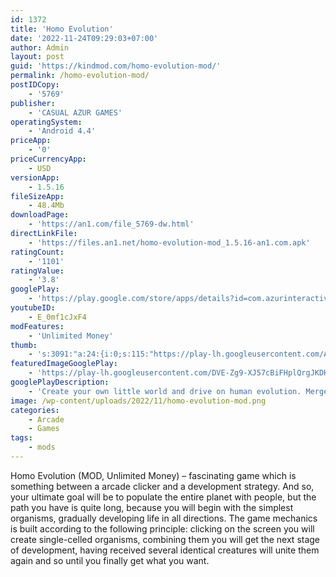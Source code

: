 ```yaml
---
id: 1372
title: 'Homo Evolution'
date: '2022-11-24T09:29:03+07:00'
author: Admin
layout: post
guid: 'https://kindmod.com/homo-evolution-mod/'
permalink: /homo-evolution-mod/
postIDCopy:
    - '5769'
publisher:
    - 'CASUAL AZUR GAMES'
operatingSystem:
    - 'Android 4.4'
priceApp:
    - '0'
priceCurrencyApp:
    - USD
versionApp:
    - 1.5.16
fileSizeApp:
    - 48.4Mb
downloadPage:
    - 'https://an1.com/file_5769-dw.html'
directLinkFile:
    - 'https://files.an1.net/homo-evolution-mod_1.5.16-an1.com.apk'
ratingCount:
    - '1101'
ratingValue:
    - '3.8'
googlePlay:
    - 'https://play.google.com/store/apps/details?id=com.azurinteractive.humanevolution'
youtubeID:
    - E_0mf1cJxF4
modFeatures:
    - 'Unlimited Money'
thumb:
    - 's:3091:"a:24:{i:0;s:115:"https://play-lh.googleusercontent.com/A8z2ZhQqZa6arFDkJ8ZbtSs7NIUejghiqAOtlp4OzWYMQDs8szEcqCba1aUHhwQiNUk=w526-h296";i:1;s:115:"https://play-lh.googleusercontent.com/9mFw7p3ohKubwMhr7UbqXC5Qs4bHqQVKPJHAse9P-itYZnb6XobjPV32nYDhoVL3IkE=w526-h296";i:2;s:114:"https://play-lh.googleusercontent.com/I7Err2uNEF_veQs1B73TyUX9Ikbq_Cpm6ggltszXMVDg2M2Z5CR_tRp7VNpzStcciQ=w526-h296";i:3;s:114:"https://play-lh.googleusercontent.com/xWTiEB3v3sf5nVIRAlaxSqsMqguE5YO1nCvVjn5G_KA6SQhXACHgF7Yxs-CtNwLMaQ=w526-h296";i:4;s:114:"https://play-lh.googleusercontent.com/9gCkC5e7ZH19uPnBkj82aovkM5W_xwcpj-aKhFT71BMnmAEPoHxrdxNkcXOFxu4cow=w526-h296";i:5;s:116:"https://play-lh.googleusercontent.com/7EqBVy3U7AkaxxYcFvwi8OF4XsxnhF2VoTQNZX0F5Lb4AlhuhaPnqZCoSpLfxNTfy6nX=w526-h296";i:6;s:115:"https://play-lh.googleusercontent.com/meSYuleidwn9HrcLSizrXplU3hyxOY0ovrmS2XnZITc06v9QG4u5-0HyMQjBSENnZs8=w526-h296";i:7;s:114:"https://play-lh.googleusercontent.com/jrXrIloTzN3_o7I80dCodZ48U40R0k6wyeudpkDzVCGiELH_NDZf1HgEbQLXwOEzAA=w526-h296";i:8;s:116:"https://play-lh.googleusercontent.com/V2tyrmnUUWZ2Of7EmDNhc5StB33w9nLyHPzCwbRiJZnMY9E57VFFRDn7QduFXN2Z043E=w526-h296";i:9;s:116:"https://play-lh.googleusercontent.com/FY2n1KMa-MwZZoTAIzXdiLAKcgtW3WXOq1YT34DJtqmAuEpL-YXfn8KaBQMeXVQyEBYq=w526-h296";i:10;s:115:"https://play-lh.googleusercontent.com/O0JqpcFgFv3tNiORgcm1s7qtAEvTFh9nq-T4qkVT2dD-xuJwW5lVufthZjWdDtrpzKg=w526-h296";i:11;s:115:"https://play-lh.googleusercontent.com/Mw7l5ovuAbo_JCIpbevKaYbhWNMgIJolLS68355GZjKiZv7MCXZ41JN9qVm9xp1vCaU=w526-h296";i:12;s:116:"https://play-lh.googleusercontent.com/HDC7Eg-sjZjRXW_MajTXe6BEZmhspFdLZGadxiV3nZCVJ131TcZh7cOpZ9gv5iR38aly=w526-h296";i:13;s:114:"https://play-lh.googleusercontent.com/li5BLLZrSxSuVihrGyeVnOiQtSqM1B9pLAjLDMFnhiJwV3USDtfE8Jf6KFphh7sMUg=w526-h296";i:14;s:115:"https://play-lh.googleusercontent.com/KAFq0u5VJzs_iYMVfC18-WIzMkbFKTXoIWwhtw-A_Mmh7PyBV0XrmLOhUKoPql6xJus=w526-h296";i:15;s:114:"https://play-lh.googleusercontent.com/jVb6dcDatqzbez_GvXqLaDgbgrKzVuQ38-PKAobqsxYGWsUR2DASMpiL0hup6V4EIQ=w526-h296";i:16;s:114:"https://play-lh.googleusercontent.com/NLtW7kypGJgkBroHVM14B1pd9IQJNfr0KCeMkxIu75GZfVeHHxKCqUONRFikHgBV7A=w526-h296";i:17;s:116:"https://play-lh.googleusercontent.com/xh4xyypqITg6SZDSIqsIQgpzWc5vJEkcPAtfQBmjOpWkRe9wLttFFe0DdWbU5d8EaCYk=w526-h296";i:18;s:116:"https://play-lh.googleusercontent.com/wAOnPMyolSsV905VNK6yMToL1GblHFUD92mKIUM2w7bOojkUZccXiZdGjxrRWx0fRpjs=w526-h296";i:19;s:115:"https://play-lh.googleusercontent.com/XjYK4dbzgrjONll9-EDwMH87nUpjptI1OcEpE5laqp9tHo266aiXXm012IpI9dug_yA=w526-h296";i:20;s:114:"https://play-lh.googleusercontent.com/jHrrDYyJI_ALS3o7YNMH-o3UVPXrww_u18uJv4sNqyxXpmzkupmn0HABU3peeVg7rg=w526-h296";i:21;s:115:"https://play-lh.googleusercontent.com/v5ZLiECUBV3YPifbFZqUjHdXPuEbrAwi4LAT5wwKKOWvJV_G76gQu4nN99KBqrgPkUU=w526-h296";i:22;s:114:"https://play-lh.googleusercontent.com/Vjb5F_jfh5owb3oBzTKCsAs9bt8BKXFlIzeE99JF5oFBq3mvb8-qzyE9sNXeqRyDRw=w526-h296";i:23;s:116:"https://play-lh.googleusercontent.com/I8aQiwZYG69Kf_jUekdxuXayOGnHx86ReqKhO77_ufIgrnPwwyRg7z5PE2S8aMvBGdB6=w526-h296";}";'
featuredImageGooglePlay:
    - 'https://play-lh.googleusercontent.com/DVE-Zg9-XJ57cBiFHplQrgJKDHMonpPsoVjlDGIC0KtSSws0uCQngpymTQg8AlppZ5hC'
googlePlayDescription:
    - 'Create your own little world and drive on human evolution. Merge two people and get a new, more modern life form populating the planet with different creatures: from simple animals to diverse and unpredictable personalities.There are 4 ways to shape the world as humanity emerges:.Animal evolution, from spores to modern individuals!.'
image: /wp-content/uploads/2022/11/homo-evolution-mod.png
categories:
    - Arcade
    - Games
tags:
    - mods
---
```


Homo Evolution (MOD, Unlimited Money) – fascinating game which is something between a arcade clicker and a development strategy. And so, your ultimate goal will be to populate the entire planet with people, but the path you have is quite long, because you will begin with the simplest organisms, gradually developing life in all directions. The game mechanics is built according to the following principle: clicking on the screen you will create single-celled organisms, combining them you will get the next stage of development, having received several identical creatures will unite them again and so until you finally get what you want.